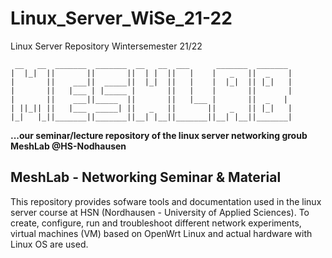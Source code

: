 # Linux_Server_WiSe_21-22
Linux Server Repository Wintersemester 21/22 

```
 __   __  _______  _______  __   __  ___      _______  _______  
|  |_|  ||       ||       ||  | |  ||   |    |   _   ||  _    | 
|       ||    ___||  _____||  |_|  ||   |    |  |_|  || |_|   |
|       ||   |___ | |_____ |       ||   |    |       ||       |
|       ||    ___||_____  ||       ||   |___ |       ||  _   |
| ||_|| ||   |___  _____| ||   _   ||       ||   _   || |_|   |
|_|   |_||_______||_______||__| |__||_______||__| |__||_______|
```

**...our seminar/lecture repository of the linux server networking groub MeshLab @HS-Nodhausen**

## MeshLab - Networking Seminar & Material

This repository provides sofware tools and documentation used in the linux server course at HSN (Nordhausen - University of Applied Sciences).
To create, configure, run and troubleshoot different network experiments, virtual machines (VM) based on OpenWrt Linux and actual hardware with Linux OS are used. 
